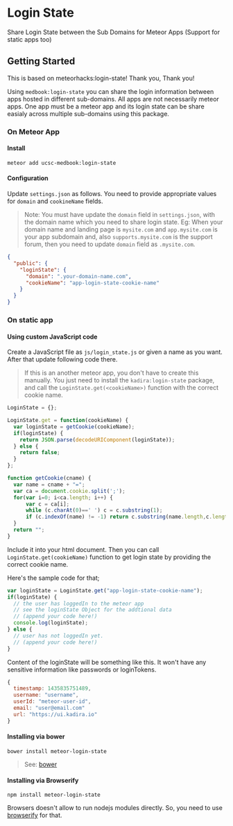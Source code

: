 # Login State

Share Login State between the Sub Domains for Meteor Apps (Support for static apps too)

## Getting Started
This is based on meteorhacks:login-state! Thank you, Thank you!

Using `medbook:login-state` you can share the login information between apps hosted in different sub-domains. All apps are not necessarily  meteor apps. One app must be a meteor app and its login state can be share easialy across multiple sub-domains using this package.

### On Meteor App

#### Install

`meteor add ucsc-medbook:login-state`

#### Configuration

Update `settings.json` as follows. You need to provide appropriate values for `domain` and `cookineName` fields.

> Note: You must have update the `domain` field in `settings.json`, with the domain name which you need to share login state. 
> Eg: When your domain name and landing page is `mysite.com` and `app.mysite.com` is your app subdomain and, also `supports.mysite.com` is the support forum, then you need to update `domain` field as `.mysite.com`.

```json
{
  "public": {
    "loginState": {
      "domain": ".your-domain-name.com",
      "cookieName": "app-login-state-cookie-name"
    }
  }
}
```

### On static app

#### Using custom JavaScript code

Create a JavaScript file as `js/login_state.js` or given a name as you want. After that update following code there.

> If this is an another meteor app, you don't have to create this manually. You just need to install the `kadira:login-state` package, and call the `LoginState.get(<cookieName>)` function with the correct cookie name.

```javascript
LoginState = {};

LoginState.get = function(cookieName) {
  var loginState = getCookie(cookieName);
  if(loginState) {
    return JSON.parse(decodeURIComponent(loginState));
  } else {
    return false;
  }
};

function getCookie(cname) {
  var name = cname + "=";
  var ca = document.cookie.split(';');
  for(var i=0; i<ca.length; i++) {
      var c = ca[i];
      while (c.charAt(0)==' ') c = c.substring(1);
      if (c.indexOf(name) != -1) return c.substring(name.length,c.length);
  }
  return "";
}
```

Include it into your html document. Then you can call `LoginState.get(cookieName)` function to get login state by providing the correct cookie name.

Here's the sample code for that;

```javascript
var loginState = LoginState.get("app-login-state-cookie-name");
if(loginState) {
  // the user has loggedIn to the meteor app
  // see the loginState Object for the addtional data
  // (append your code here!)
  console.log(loginState);
} else {
  // user has not loggedIn yet.
  // (append your code here!) 
}
```

Content of the loginState will be something like this. It won't have any sensitive information like passwords or loginTokens.

```js
{
  timestamp: 1435835751489,
  username: "username",
  userId: "meteor-user-id",
  email: "user@email.com"
  url: "https://ui.kadira.io"
}
```

#### Installing via bower

`bower install meteor-login-state`

> See: [bower](http://bower.io/)

#### Installing via Browserify

`npm install meteor-login-state`

Browsers doesn't allow to run nodejs modules directly. So, you need to use [browserify](http://browserify.org/) for that.
